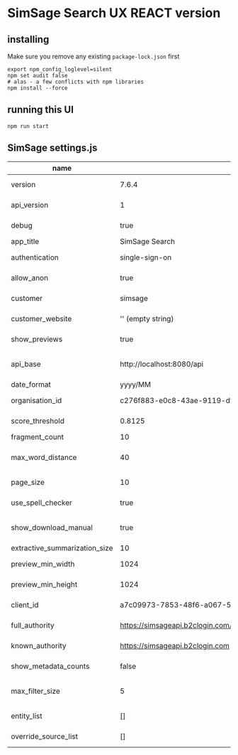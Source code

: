 # SimSage Search UX REACT version

## installing
Make sure you remove any existing `package-lock.json` first
```
export npm_config_loglevel=silent
npm set audit false
# alas - a few conflicts with npm libraries
npm install --force
```

## running this UI

```
npm run start
```

## SimSage settings.js

| name                          | value                                                            | description                                                            |
|-------------------------------|------------------------------------------------------------------|------------------------------------------------------------------------|
| version                       | 7.6.4                                                            | Current version of SimSage displayed on UX                             |
| api_version                   | 1                                                                | API version of SimSage, must be 1                                      |
| debug                         | true                                                             | run REACT in debug mode (more output)                                  |
| app_title                     | SimSage Search                                                   | HTML page title                                                        |
| authentication                | single-sign-on                                                   | either "password" or "single-sign-on"                                  |
| allow_anon                    | true                                                             | allow anonymous (no sign-in required) access                           |
| customer                      | simsage                                                          | branding, arista or simsage (logo display)                             |
| customer_website              | ''  (empty string)                                               | logo click web-link - default empty selects portal                     |
| show_previews                 | true                                                             | clicking a search result shows preview pane or not                     |
| api_base                      | http://localhost:8080/api                                        | remote SimSage SaaS server location, e.g. https://demo2.simsage.ai/api |
| date_format                   | yyyy/MM                                                          | date formetting inside UX                                              |
| organisation_id               | c276f883-e0c8-43ae-9119-df8b7df9c574                             | SimSage organisation ID to use for searching                           |
| score_threshold               | 0.8125                                                           | SimSage chat-bot neural network score threshold                        |
| fragment_count                | 10                                                               | no longer user                                                         |
| max_word_distance             | 40                                                               | maximum allowed distance between words for success/failure             |
| page_size                     | 10                                                               | number of search results returned per query                            |
| use_spell_checker             | true                                                             | show spelling suggestions if nothing found and available               |
| show_download_manual          | true                                                             | show "download advanced search syntax" document link in menu           |
| extractive_summarization_size | 10                                                               | not used at present                                                    |
| preview_min_width             | 1024                                                             | image preview minimun width in UX                                      |
| preview_min_height            | 1024                                                             | image preview minimum height in UX                                     |
| client_id                     | a7c09973-7853-48f6-a067-5a14a5e7b210                             | Microsoft Azure clientID for single-sign-on                            |
| full_authority                | https://simsageapi.b2clogin.com/simsageapi.onmicrosoft.com/B2C_1_simsage | Microsoft Azure authority for single-sign-on                           |
| known_authority               | https://simsageapi.b2clogin.com                                  | Microsoft Azure known authority for single-sign-on                     |
| show_metadata_counts          | false                                                            | show counters in side bar results                                      |
| max_filter_size               | 5                                                                | number of lines displayed in RHS filter boxes at any one time          |
| entity_list                   | []                                                               | list of entities displayed, do not change                              |
| override_source_list          | []                                                               | artificial source groupings if not empty                               |


